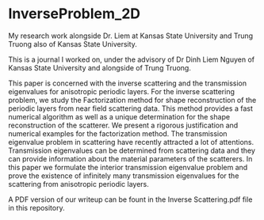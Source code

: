 # InverseProblem_2D
My research work alongside Dr. Liem at Kansas State University and Trung Truong also of Kansas State University.


This is a journal I worked on, under the advisory of Dr Dinh Liem Nguyen of Kansas State University and alongside of Trung Truong. 

This paper is concerned with the inverse scattering and the transmission eigenvalues for anisotropic periodic layers. For the inverse scattering problem,
we study the Factorization method for shape reconstruction of the periodic layers from near field scattering data. This method provides a fast numerical algorithm
as well as a unique determination for the shape reconstruction of the scatterer. We present a rigorous justification and numerical examples for the factorization method. 
The transmission eigenvalue problem in scattering have recently attracted a lot of attentions. Transmission eigenvalues can be determined from
scattering data and they can provide information about the material parameters of the scatterers. In this paper we formulate the interior transmission eigenvalue
problem and prove the existence of infinitely many transmission eigenvalues for the scattering from anisotropic periodic layers.

A PDF version of our writeup can be fount in the Inverse Scattering.pdf file in this repository.
